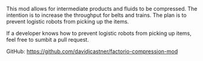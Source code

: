 This mod allows for intermediate products and fluids to be compressed. The intention is to increase the throughput for belts and trains.
The plan is to prevent logistic robots from picking up the items.

If a developer knows how to prevent logistic robots from picking up items, feel free to sumbit a pull request.

GitHub: https://github.com/davidjcastner/factorio-compression-mod
